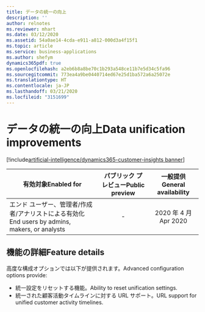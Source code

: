 ```yaml
---
title: データの統一の向上
description: ''
author: relnotes
ms.reviewer: mhart
ms.date: 03/12/2020
ms.assetid: 54a0ae14-4cda-e911-a812-000d3a4f15f1
ms.topic: article
ms.service: business-applications
ms.author: shefym
dynamics365pdf: true
ms.openlocfilehash: a2eb6b8a8be70c1b293a548ce11b7e5d34c5fa96
ms.sourcegitcommit: 773ea4a9be0440714ed67e25d1ba572a6a25072e
ms.translationtype: HT
ms.contentlocale: ja-JP
ms.lasthandoff: 03/21/2020
ms.locfileid: "3151699"
---
```

# <a name="data-unification-improvements"></a><span data-ttu-id="d529c-102">データの統一の向上</span><span class="sxs-lookup"><span data-stu-id="d529c-102">Data unification improvements</span></span>
[!include[artificial-intelligence/dynamics365-customer-insights banner](../includes/artificial-intelligence/dynamics365-customer-insights.md)]

| <span data-ttu-id="d529c-103">有効対象</span><span class="sxs-lookup"><span data-stu-id="d529c-103">Enabled for</span></span>    |  <span data-ttu-id="d529c-104">パブリック プレビュー</span><span class="sxs-lookup"><span data-stu-id="d529c-104">Public preview</span></span> | <span data-ttu-id="d529c-105">一般提供</span><span class="sxs-lookup"><span data-stu-id="d529c-105">General availability</span></span> | 
| ---------- | :----------: |:----------: |
|<span data-ttu-id="d529c-106">エンド ユーザー、管理者/作成者/アナリストによる有効化</span><span class="sxs-lookup"><span data-stu-id="d529c-106">End users by admins, makers, or analysts</span></span>|-| <span data-ttu-id="d529c-107">2020 年 4 月</span><span class="sxs-lookup"><span data-stu-id="d529c-107">Apr 2020</span></span>|






## <a name="feature-details"></a><span data-ttu-id="d529c-108">機能の詳細</span><span class="sxs-lookup"><span data-stu-id="d529c-108">Feature details</span></span>
<!--feature detail start -->
<span data-ttu-id="d529c-109">高度な構成オプションでは以下が提供されます。</span><span class="sxs-lookup"><span data-stu-id="d529c-109">Advanced configuration options provide:</span></span>

- <span data-ttu-id="d529c-110">統一設定をリセットする機能。</span><span class="sxs-lookup"><span data-stu-id="d529c-110">Ability to reset unification settings.</span></span>
- <span data-ttu-id="d529c-111">統一された顧客活動タイムラインに対する URL サポート。</span><span class="sxs-lookup"><span data-stu-id="d529c-111">URL support for unified customer activity timelines.</span></span>

<!--feature detail end -->









